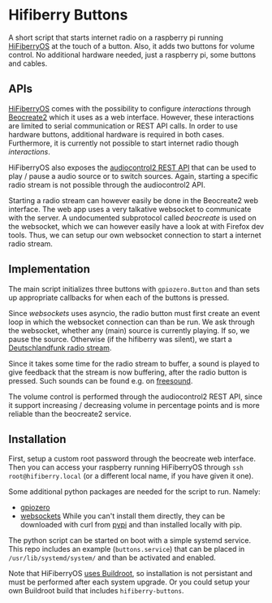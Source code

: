 # Hifiberry Buttons

A short script that starts internet radio on a raspberry pi running [HiFiberryOS](https://github.com/hifiberry/hifiberry-os) at the touch of a button. Also, it adds two buttons for volume control. No additional hardware needed, just a raspberry pi, some buttons and cables.

## APIs
[HiFiberryOS](https://github.com/hifiberry/hifiberry-os) comes with the possibility to configure _interactions_ through [Beocreate2](https://github.com/bang-olufsen/create) which it uses as a web interface. However, these interactions are limited to serial communication or REST API calls. In order to use hardware buttons, additional hardware is required in both cases. Furthermore, it is currently not possible to start internet radio though _interactions_.

HiFiberryOS also exposes the [audiocontrol2 REST API](https://github.com/hifiberry/audiocontrol2/blob/master/doc/api.md) that can be used to play / pause a audio source or to switch sources. Again, starting a specific radio stream is not possible through the audiocontrol2 API.

Starting a radio stream can however easily be done in the Beocreate2 web interface. The web app uses a very talkative websocket to communicate with the server. A undocumented subprotocol called _beocreate_ is used on the websocket, which we can however easily have a look at with Firefox dev tools. Thus, we can setup our own websocket connection to start a internet radio stream.

## Implementation
The main script initializes three buttons with `gpiozero.Button` and than sets up appropriate callbacks for when each of the buttons is pressed.

Since _websockets_ uses asyncio, the radio button must first create an event loop in which the websocket connection can than be run. We ask through the websocket, whether any (main) source is currently playing. If so, we pause the source. Otherwise (if the hifiberry was silent), we start a [Deutschlandfunk radio stream](https://www.deutschlandfunk.de/unsere-live-streams.2396.de.html).

Since it takes some time for the radio stream to buffer, a sound is played to give feedback that the stream is now buffering, after the radio button is pressed. Such sounds can be found e.g. on [freesound](https://freesound.org/).

The volume control is performed through the audiocontrol2 REST API, since it support increasing / decreasing volume in percentage points and is more reliable than the beocreate2 service.

## Installation
First, setup a custom root password through the beocreate web interface. Then you can access your raspberry running HiFiberryOS through `ssh root@hifiberry.local` (or a different local name, if you have given it one).

Some additional python packages are needed for the script to run. Namely:
- [gpiozero]()
- [websockets]()
While you can't install them directly, they can be downloaded with curl from [pypi](https://pypi.org/) and than installed locally with pip.

The python script can be started on boot with a simple systemd service. This repo includes an example (`buttons.service`) that can be placed in `/usr/lib/systemd/system/` and than be activated and enabled.

Note that HiFiberryOS [uses Buildroot](https://github.com/hifiberry/hifiberry-os#adding-packages), so installation is not persistant and must be performed after each system upgrade. Or you could setup your own Buildroot build that includes `hifiberry-buttons`.